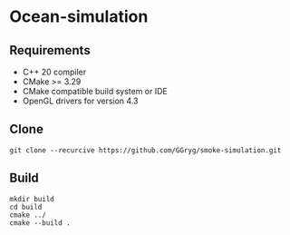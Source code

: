 # Ocean-simulation

## Requirements
- C++ 20 compiler
- CMake >= 3.29
- CMake compatible build system or IDE
- OpenGL drivers for version 4.3


## Clone
```
git clone --recurcive https://github.com/GGryg/smoke-simulation.git
```

## Build

```
mkdir build
cd build
cmake ../
cmake --build .
```